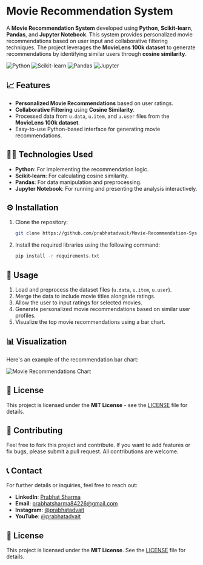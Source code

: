 # Movie Recommendation System

A **Movie Recommendation System** developed using **Python**, **Scikit-learn**, **Pandas**, and **Jupyter Notebook**. This system provides personalized movie recommendations based on user input and collaborative filtering techniques. The project leverages the **MovieLens 100k dataset** to generate recommendations by identifying similar users through **cosine similarity**.

![Python](https://img.shields.io/badge/Python-3.8+-blue.svg)
![Scikit-learn](https://img.shields.io/badge/scikit--learn-0.24.2-green.svg)
![Pandas](https://img.shields.io/badge/Pandas-1.3.3-orange.svg)
![Jupyter](https://img.shields.io/badge/Jupyter-Notebook-yellow.svg)

## 📈 Features
- **Personalized Movie Recommendations** based on user ratings.
- **Collaborative Filtering** using **Cosine Similarity**.
- Processed data from `u.data`, `u.item`, and `u.user` files from the **MovieLens 100k dataset**.
- Easy-to-use Python-based interface for generating movie recommendations.

## 🧑‍💻 Technologies Used
- **Python**: For implementing the recommendation logic.
- **Scikit-learn**: For calculating cosine similarity.
- **Pandas**: For data manipulation and preprocessing.
- **Jupyter Notebook**: For running and presenting the analysis interactively.

## ⚙️ Installation

1. Clone the repository:
    ```bash
    git clone https://github.com/prabhatadvait/Movie-Recommendation-System.git
    ```
2. Install the required libraries using the following command:
    ```bash
    pip install -r requirements.txt
    ```

## 🚀 Usage

1. Load and preprocess the dataset files (`u.data`, `u.item`, `u.user`).
2. Merge the data to include movie titles alongside ratings.
3. Allow the user to input ratings for selected movies.
4. Generate personalized movie recommendations based on similar user profiles.
5. Visualize the top movie recommendations using a bar chart.

## 📊 Visualization
Here's an example of the recommendation bar chart:

![Movie Recommendations Chart](https://path-to-image.com/your-chart-image.png) 

## 📜 License
This project is licensed under the **MIT License** - see the [LICENSE](LICENSE) file for details.

## 🤝 Contributing
Feel free to fork this project and contribute. If you want to add features or fix bugs, please submit a pull request. All contributions are welcome.

## 📞 Contact
For further details or inquiries, feel free to reach out:

- **LinkedIn**: [Prabhat Sharma](https://www.linkedin.com/in/prabhat-kumar-1260a5259)
- **Email**: [prabhatsharma84226@gmail.com](mailto:prabhatsharma84226@gmail.com)
- **Instagram**: [@prabhatadvait](https://www.instagram.com/prabhatadvait)
- **YouTube**: [@prabhatadvait](https://www.youtube.com/@prabhatadvait)

## 📝 License
This project is licensed under the **MIT License**. See the [LICENSE](LICENSE) file for details.

